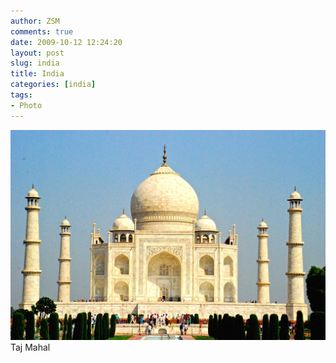 ```yaml
---
author: ZSM
comments: true
date: 2009-10-12 12:24:20
layout: post
slug: india
title: India
categories: [india]
tags:
- Photo
---
```

![India](/public/thumb/india1.jpg)
Taj Mahal